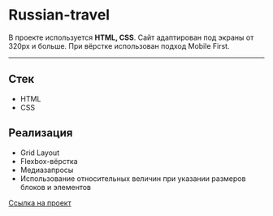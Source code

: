 # Russian-travel

В проекте используется **HTML, CSS**. Сайт адаптирован под экраны от 320px и больше.
При вёрстке использован подход Mobile First.

___
## Стек
+ HTML
+ CSS

## Реализация
+ Grid Layout
+ Flexbox-вёрстка
+ Медиазапросы
+ Использование относительных величин при указании размеров блоков и элементов

[Ссылка на проект](https://vladimirksh.github.io/russian-travel/) 

